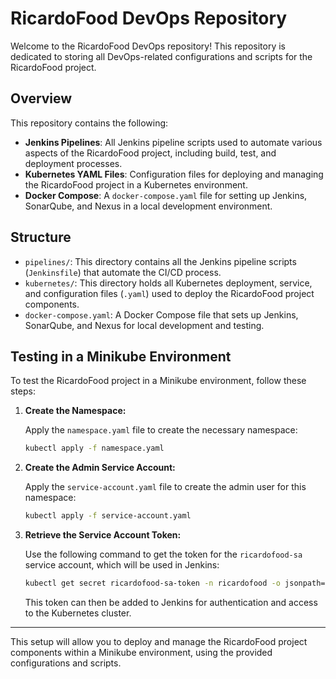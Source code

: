 # RicardoFood DevOps Repository

Welcome to the RicardoFood DevOps repository! This repository is dedicated to storing all DevOps-related configurations and scripts for the RicardoFood project.

## Overview

This repository contains the following:

- **Jenkins Pipelines**: All Jenkins pipeline scripts used to automate various aspects of the RicardoFood project, including build, test, and deployment processes.
- **Kubernetes YAML Files**: Configuration files for deploying and managing the RicardoFood project in a Kubernetes environment.
- **Docker Compose**: A `docker-compose.yaml` file for setting up Jenkins, SonarQube, and Nexus in a local development environment.

## Structure

- `pipelines/`: This directory contains all the Jenkins pipeline scripts (`Jenkinsfile`) that automate the CI/CD process.
- `kubernetes/`: This directory holds all Kubernetes deployment, service, and configuration files (`.yaml`) used to deploy the RicardoFood project components.
- `docker-compose.yaml`: A Docker Compose file that sets up Jenkins, SonarQube, and Nexus for local development and testing.

## Testing in a Minikube Environment

To test the RicardoFood project in a Minikube environment, follow these steps:

1. **Create the Namespace:**

   Apply the `namespace.yaml` file to create the necessary namespace:

   ```bash
   kubectl apply -f namespace.yaml
   ```

2. **Create the Admin Service Account:**

   Apply the `service-account.yaml` file to create the admin user for this namespace:

   ```bash
   kubectl apply -f service-account.yaml
   ```

3. **Retrieve the Service Account Token:**

   Use the following command to get the token for the `ricardofood-sa` service account, which will be used in Jenkins:

   ```bash
   kubectl get secret ricardofood-sa-token -n ricardofood -o jsonpath="{.data.token}" | base64 --decode
   ```

   This token can then be added to Jenkins for authentication and access to the Kubernetes cluster.

---

This setup will allow you to deploy and manage the RicardoFood project components within a Minikube environment, using the provided configurations and scripts.

